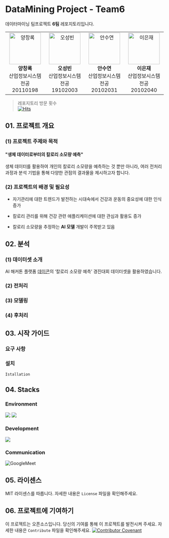 # DataMining Project - Team6

데이터마이닝 팀프로젝트 **6팀** 레포지토리입니다.

<table>
  <tr>
    <td align="center"><img src="https://avatars0.githubusercontent.com/u/587016?v=3" width="100px;" alt="양창록"/><br /><b>양창록</b><br />산업정보시스템전공<br />20110198</td>
       <td align="center"><img src="https://github.com/lej8924/datamining_team6/assets/131632489/d8463a63-8eca-4558-a2c8-232bfe6ae773" width="100px;" alt="오성빈"/><br /><b>오성빈</b><br />산업정보시스템전공<br />19102003</td>
        <td align="center"><img src="https://github.com/lej8924/datamining_team6/assets/131632489/4d8fd099-4e23-4414-b26d-1377eb01db10" width="100px;" alt="안수연"/><br /><b>안수연</b><br />산업정보시스템전공<br />20102031</td>
    <td align="center"><img src="https://avatars0.githubusercontent.com/u/587016?v=3" width="100px;" alt="이은재"/><br /><b>이은재</b><br />산업정보시스템전공<br />20102040</td></table>                

>레포지토리 방문 횟수<br>
[![Hits](https://hits.seeyoufarm.com/api/count/incr/badge.svg?url=https%3A%2F%2Fgithub.com%2Flej8924%2Fdatamining_team6%2Fblob%2Fmain%2FREADME.md&count_bg=%2379C83D&title_bg=%23555555&icon=&icon_color=%23E7E7E7&title=hits&edge_flat=false)](https://hits.seeyoufarm.com)

## 01. 프로젝트 개요

### (1) 프로젝트 주제와 목적

#### "생체 데이터로부터의 칼로리 소모량 예측"

생체 데이터를 활용하여 개인의 칼로리 소모량을 예측하는 것 뿐만 아니라, 여러 전처리 과정과 분석 기법을 통해 다양한 관점의 결과물을 제시하고자 합니다.

### (2) 프로젝트의 배경 및 필요성
* 자기관리에 대한 트렌드가 발전하는 시대속에서 건강과 운동의 중요성에 대한 인식 증가

* 칼로리 관리를 위해 건강 관련 애플리케이션에 대한 관심과 활용도 증가

* 칼로리 소모량을 추정하는 **AI 모델** 개발이 주목받고 있음 

## 02. 분석

### (1) 데이터셋 소개

AI 해커톤 플랫폼 [데이콘](https://dacon.io/competitions/official/236097/overview/description)의 ‘칼로리 소모량 예측’ 경진대회 데이터셋을 활용하였습니다.

### (2) 전처리

### (3) 모델링

### (4) 후처리

## 03. 시작 가이드

### 요구 사항

### 설치
```
Istallation
```

## 04. Stacks

### Environment
<img src="https://img.shields.io/badge/Jupyter-F37626?style=for-the-badge&logo=jupyter&logoColor=white"> <img src="https://img.shields.io/badge/GitHub-181717?style=for-the-badge&logo=gitHub&logoColor=white">

### Development
<img src="https://img.shields.io/badge/python-3776AB?style=for-the-badge&logo=python&logoColor=white"> 

### Communication
![GoogleMeet](https://img.shields.io/badge/GoogleMeet-00897B?style=for-the-badge&logo=Google%20Meet&logoColor=white)

## 05. 라이센스

MIT 라이센스를 따릅니다. 자세한 내용은 `License` 파일을 확인해주세요.

## 06. 프로젝트에 기여하기

이 프로젝트는 오픈소스입니다. 당신의 기여를 통해 이 프로젝트를 발전시켜 주세요. 자세한 내용은 `Contribute` 파일을 확인해주세요.
[![Contributor Covenant](https://img.shields.io/badge/Contributor%20Covenant-2.1-4baaaa.svg)](code_of_conduct.md)
